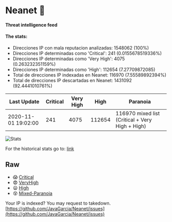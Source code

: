 # Neanet :hocho:
#### Threat intelligence feed
#### The stats:

- Direcciones IP con mala reputacion analizadas: 1548062 (100%)
- Direcciones IP determinadas como 'Critical':  241 (0.0155678519336%)
- Direcciones IP determinadas como 'Very High':  4075 (0.263232351159%)
- Direcciones IP determinadas como 'High':  112654 (7.27709872085)
- Total de direcciones IP indexadas en Neanet:  116970 (7.55589892394%)
- Total de direcciones IP descartadas en Neanet:  1431092 (92.4441010761%)

| Last Update | Critical | Very High | High | Paranoia |
| --- | --- | --- | --- | --- |
| 2020-11-01 19:02:00 | 241 | 4075 | 112654 | 116970 mixed list (Critical + Very High + High)|

![Stats](https://docs.google.com/spreadsheets/d/e/2PACX-1vSnaNMIXVabIpDJjufMlzH7poXnshF3mgd8Is1g9ytUEzVsP5my4Trn8f-xkoLLQ38xpL3HtmUexLo6/pubchart?oid=501124687&format=image)

For the historical stats go to: [link](/stats.csv)
## Raw
- :scream: [Critical](https://raw.githubusercontent.com/JavaGarcia/Neanet/master/blacklists/neanet_critical.txt)
- :fearful: [VeryHigh](https://raw.githubusercontent.com/JavaGarcia/Neanet/master/blacklists/neanet_veryHigh.txtt)
- :frowning: [High](https://raw.githubusercontent.com/JavaGarcia/Neanet/master/blacklists/neanet_high.txt)
- :dizzy_face: [Mixed-Paranoia](https://raw.githubusercontent.com/JavaGarcia/Neanet/master/blacklists/neanet_all.txt)


Your IP is indexed? You may request to takedown. [https://github.com/JavaGarcia/Neanet/issues](https://github.com/JavaGarcia/Neanet/issues)







































































































































































































































































































































































































































































































































































































































































































































































































































































































































































































































































































































































































































































































































































































































































































































































































































































































































































































































































































